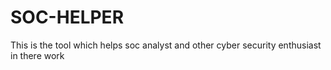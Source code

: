 # SOC-HELPER
This is the tool which helps soc analyst and other cyber security  enthusiast in there work
